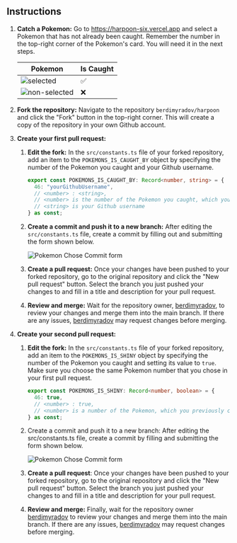 ## Instructions

1. **Catch a Pokemon:** Go to https://harpoon-six.vercel.app and select a Pokemon that has not already been caught. Remember the number in the top-right corner of the Pokemon's card. You will need it in the next steps.

   | Pokemon                                                                                                     | Is Caught |
   | ----------------------------------------------------------------------------------------------------------- | --------- |
   | ![selected](https://raw.githubusercontent.com/berdimyradov/harpoon/main/documentation/selected.png)         | ✅        |
   | ![non-selected](https://raw.githubusercontent.com/berdimyradov/harpoon/main/documentation/non-selected.png) | ❌        |

2. **Fork the repository:** Navigate to the repository `berdimyradov/harpoon` and click the "Fork" button in the top-right corner. This will create a copy of the repository in your own Github account.

3. **Create your first pull request:**

   1. **Edit the fork:** In the `src/constants.ts` file of your forked repository, add an item to the `POKEMONS_IS_CAUGHT_BY` object by specifying the number of the Pokemon you caught and your Github username.

      ```typescript
      export const POKEMONS_IS_CAUGHT_BY: Record<number, string> = {
        46: "yourGithubUsername",
        // <number> : <string>,
        // <number> is the number of the Pokemon you caught, which you can find in https://harpoon-six.vercel.app
        // <string> is your Github username
      } as const;
      ```

   2. **Create a commit and push it to a new branch:** After editing the `src/constants.ts` file, create a commit by filling out and submitting the form shown below.

      ![Pokemon Chose Commit form](https://raw.githubusercontent.com/berdimyradov/harpoon/main/documentation/chose-commit.png)

   3. **Create a pull request:** Once your changes have been pushed to your forked repository, go to the original repository and click the "New pull request" button. Select the branch you just pushed your changes to and fill in a title and description for your pull request.

   4. **Review and merge:** Wait for the repository owner, [berdimyradov](https://github.com/berdimyradov), to review your changes and merge them into the main branch. If there are any issues, [berdimyradov](https://github.com/berdimyradov) may request changes before merging.

4. **Create your second pull request:**

   1. **Edit the fork:** In the `src/constants.ts` file of your forked repository, add an item to the `POKEMONS_IS_SHINY` object by specifying the number of the Pokemon you caught and setting its value to `true`. Make sure you choose the same Pokemon number that you chose in your first pull request.

      ```typescript
      export const POKEMONS_IS_SHINY: Record<number, boolean> = {
        46: true,
        // <number> : true,
        // <number> is a number of the Pokemon, which you previously chose
      } as const;
      ```

   2. Create a commit and push it to a new branch: After editing the src/constants.ts file, create a commit by filling and submitting the form shown below.

      ![Pokemon Chose Commit form](https://raw.githubusercontent.com/berdimyradov/harpoon/main/documentation/chose-commit.png)

   3. **Create a pull request**: Once your changes have been pushed to your forked repository, go to the original repository and click the "New pull request" button. Select the branch you just pushed your changes to and fill in a title and description for your pull request.

   4. **Review and merge:** Finally, wait for the repository owner [berdimyradov](https://github.com/berdimyradov) to review your changes and merge them into the main branch. If there are any issues, [berdimyradov](https://github.com/berdimyradov) may request changes before merging.
